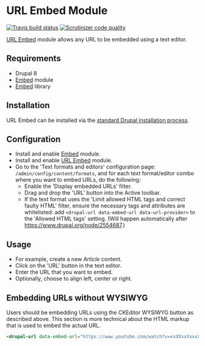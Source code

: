 # URL Embed Module

[![Travis build status](https://img.shields.io/travis/drupal-media/url_embed/8.x-1.x.svg)](https://travis-ci.org/drupal-media/url_embed) [![Scrutinizer code quality](https://img.shields.io/scrutinizer/g/drupal-media/url_embed/8.x-1.x.svg)](https://scrutinizer-ci.com/g/drupal-media/url_embed)

[URL Embed](https://www.drupal.org/project/url_embed) module allows any URL to be embedded using a text editor.

## Requirements

* Drupal 8
* [Embed](https://www.drupal.org/project/embed) module
* [Embed](https://github.com/oscarotero/Embed) library

## Installation

URL Embed can be installed via the [standard Drupal installation process](http://drupal.org/node/895232).

## Configuration

* Install and enable [Embed](https://www.drupal.org/project/embed) module.
* Install and enable [URL Embed](https://www.drupal.org/project/url_embed) module.
* Go to the 'Text formats and editors' configuration page: `/admin/config/content/formats`, and for each text format/editor combo where you want to embed URLs, do the following:
  * Enable the 'Display embedded URLs' filter.
  * Drag and drop the 'URL' button into the Active toolbar.
  * If the text format uses the 'Limit allowed HTML tags and correct faulty HTML' filter, ensure the necessary tags and attributes are whitelisted: add ```<drupal-url data-embed-url data-url-provider>``` to the 'Allowed HTML tags' setting. (Will happen automatically after https://www.drupal.org/node/2554687.)

## Usage

* For example, create a new *Article* content.
* Click on the 'URL' button in the text editor.
* Enter the URL that you want to embed.
* Optionally, choose to align left, center or right.

## Embedding URLs without WYSIWYG

Users should be embedding URLs using the CKEditor WYSIWYG button as described above. This section is more technical about the HTML markup that is used to embed the actual URL.

```html
<drupal-url data-embed-url="https://www.youtube.com/watch?v=xxXXxxXxxxX" data-url-provider="YouTube" />
```
